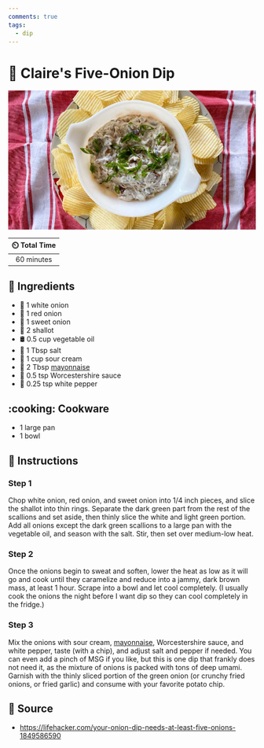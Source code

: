 ```yaml
---
comments: true
tags:
  - dip
---
```

# :onion: Claire's Five-Onion Dip

![Claire's Five-Onion Dip](../assets/images/claire's-five-onion-dip.jpg)

| :timer_clock: Total Time |
|:-----------------------: |
| 60 minutes |

## :salt: Ingredients

- :onion: 1 white onion
- :onion: 1 red onion
- :onion: 1 sweet onion
- :garlic: 2 shallot
- :oil_drum: 0.5 cup vegetable oil
- :salt: 1 Tbsp salt
- :rice: 1 cup sour cream
- :egg: 2 Tbsp [mayonnaise][1]
- :sake: 0.5 tsp Worcestershire sauce
- :salt: 0.25 tsp white pepper

## :cooking: Cookware

- 1 large pan
- 1 bowl

## :pencil: Instructions

### Step 1

Chop white onion, red onion, and sweet onion into 1/4 inch pieces, and slice the shallot into thin rings. Separate the
dark green part from the rest of the scallions and set aside, then thinly slice the white and light green portion. Add
all onions except the dark green scallions to a large pan with the vegetable oil, and season with the salt. Stir, then
set over medium-low heat.

### Step 2

Once the onions begin to sweat and soften, lower the heat as low as it will go and cook until they caramelize and reduce
into a jammy, dark brown mass, at least 1 hour. Scrape into a bowl and let cool completely. (I usually cook the onions
the night before I want dip so they can cool completely in the fridge.)

### Step 3

Mix the onions with sour cream, [mayonnaise][1], Worcestershire sauce, and white pepper, taste (with a chip), and
adjust salt and pepper if needed. You can even add a pinch of MSG if you like, but this is one dip that frankly does
not need it, as the mixture of onions is packed with tons of deep umami. Garnish with the thinly sliced portion of the
green onion (or crunchy fried onions, or fried garlic) and consume with your favorite potato chip.

## :link: Source

- <https://lifehacker.com/your-onion-dip-needs-at-least-five-onions-1849586590>

[1]: <./mayonnaise.md>
